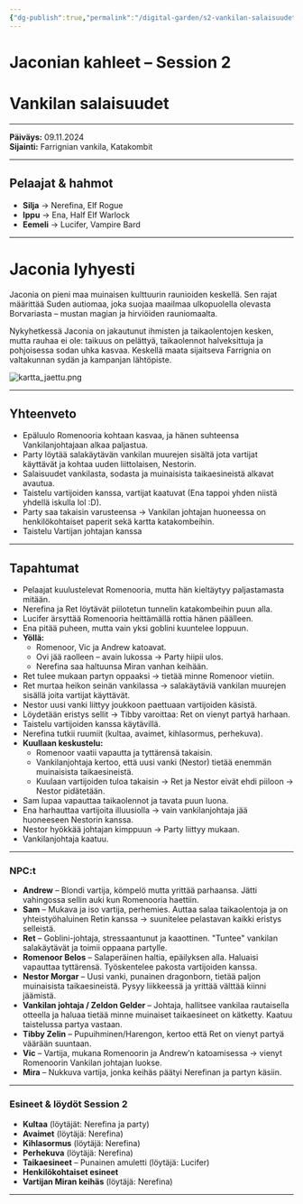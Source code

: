```yaml
---
{"dg-publish":true,"permalink":"/digital-garden/s2-vankilan-salaisuudet/","updated":"2025-10-05T15:38:38.582+03:00"}
---
```


# Jaconian kahleet – Session 2 
# Vankilan salaisuudet
---

**Päiväys:** 09.11.2024  
**Sijainti:** Farrignian vankila, Katakombit

---

## Pelaajat & hahmot

- **Silja** → Nerefina, Elf Rogue
- **Ippu** → Ena, Half Elf Warlock
- **Eemeli** → Lucifer, Vampire Bard
    
---

# Jaconia lyhyesti

Jaconia on pieni maa muinaisen kulttuurin raunioiden keskellä. Sen rajat määrittää Suden autiomaa, joka suojaa maailmaa ulkopuolella olevasta Borvariasta – mustan magian ja hirviöiden rauniomaalta.

Nykyhetkessä Jaconia on jakautunut ihmisten ja taikaolentojen kesken, mutta rauhaa ei ole: taikuus on pelättyä, taikaolennot halveksittuja ja pohjoisessa sodan uhka kasvaa. Keskellä maata sijaitseva Farrignia on valtakunnan sydän ja kampanjan lähtöpiste.

![kartta_jaettu.png](/img/user/Kuvat/kartta_jaettu.png)

---

## Yhteenveto

- Epäluulo Romenooria kohtaan kasvaa, ja hänen suhteensa Vankilanjohtajaan alkaa paljastua.
- Party löytää salakäytävän vankilan muurejen sisältä jota vartijat käyttävät ja kohtaa uuden liittolaisen, Nestorin.
- Salaisuudet vankilasta, sodasta ja muinaisista taikaesineistä alkavat avautua.
- Taistelu vartijoiden kanssa, vartijat kaatuvat (Ena tappoi yhden niistä yhdellä iskulla lol :D).
- Party saa takaisin varusteensa -> Vankilan johtajan huoneessa on henkilökohtaiset paperit sekä kartta katakombeihin.
- Taistelu Vartijan johtajan kanssa
---

## Tapahtumat

- Pelaajat kuulustelevat Romenooria, mutta hän kieltäytyy paljastamasta mitään.
- Nerefina ja Ret löytävät piilotetun tunnelin katakombeihin puun alla.
- Lucifer ärsyttää Romenooria heittämällä rottia hänen päälleen.
- Ena pitää puheen, mutta vain yksi goblini kuuntelee loppuun.
- **Yöllä:**
    - Romenoor, Vic ja Andrew katoavat.
    - Ovi jää raolleen – avain lukossa → Party hiipii ulos.
    - Nerefina saa haltuunsa Miran vanhan keihään.
- Ret tulee mukaan partyn oppaaksi -> tietää minne Romenoor vietiin.
- Ret murtaa heikon seinän vankilassa -> salakäytäviä vankilan muurejen sisällä joita vartijat käyttävät.
- Nestor uusi vanki liittyy joukkoon paettuaan vartijoiden käsistä.
- Löydetään eristys sellit -> Tibby varoittaa: Ret on vienyt partyä harhaan.
- Taistelu vartijoiden kanssa käytävillä.
- Nerefina tutkii ruumiit (kultaa, avaimet, kihlasormus, perhekuva).
- **Kuullaan keskustelu:**
    - Romenoor vaatii vapautta ja tyttärensä takaisin.
    - Vankilanjohtaja kertoo, että uusi vanki (Nestor) tietää enemmän muinaisista taikaesineistä.
	- Kuulaan vartijoiden tuloa takaisin -> Ret ja Nestor eivät ehdi piiloon → Nestor pidätetään.
- Sam lupaa vapauttaa taikaolennot ja tavata puun luona.
- Ena harhauttaa vartijoita illuusiolla -> vain vankilanjohtaja jää huoneeseen Nestorin kanssa.
- Nestor hyökkää johtajan kimppuun → Party liittyy mukaan.
- Vankilanjohtaja kaatuu.
---

### NPC:t

- **Andrew** – Blondi vartija, kömpelö mutta yrittää parhaansa. Jätti vahingossa sellin auki kun Romenooria haettiin.
- **Sam** – Mukava ja iso vartija, perhemies. Auttaa salaa taikaolentoja ja on yhteistyöhaluinen Retin kanssa -> suunitelee pelastavan kaikki eristys selleistä.
- **Ret** – Goblini-johtaja, stressaantunut ja kaaottinen. "Tuntee" vankilan salakäytävät ja toimii oppaana partylle.
- **Romenoor Belos** – Salaperäinen haltia, epäilyksen alla. Haluaisi vapauttaa tyttärensä. Työskentelee pakosta vartijoiden kanssa.
- **Nestor Morgar** – Uusi vanki, punainen dragonborn, tietää paljon muinaisista taikaesineistä. Pysyy liikkeessä ja yrittää välttää kiinni jäämistä.
- **Vankilan johtaja / Zeldon Gelder** – Johtaja, hallitsee vankilaa rautaisella otteella ja haluaa tietää minne muinaiset taikaesineet on kätketty. Kaatuu taistelussa partya vastaan.
- **Tibby Zelin** – Pupuihminen/Harengon, kertoo että Ret on vienyt partyä väärään suuntaan.
- **Vic** – Vartija, mukana Romenoorin ja Andrew’n katoamisessa -> vienyt Romenoorin Vankilan johtajan luokse.
- **Mira** – Nukkuva vartija, jonka keihäs päätyi Nerefinan ja partyn käsiin.
---

### Esineet & löydöt Session 2

- **Kultaa** (löytäjät: Nerefina ja party)
- **Avaimet** (löytäjä: Nerefina)
- **Kihlasormus** (löytäjä: Nerefina)
- **Perhekuva** (löytäjä: Nerefina)
- **Taikaesineet** – Punainen amuletti (löytäjä: Lucifer)
- **Henkilökohtaiset esineet**
- **Vartijan Miran keihäs** (löytäjä: Nerefina)
---

